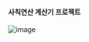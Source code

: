 <h4>사칙연산 계산기 프로젝트</h4>

![image](https://user-images.githubusercontent.com/55654327/103332065-ff6b0980-4aab-11eb-8ec4-2eecd93375e5.png)
